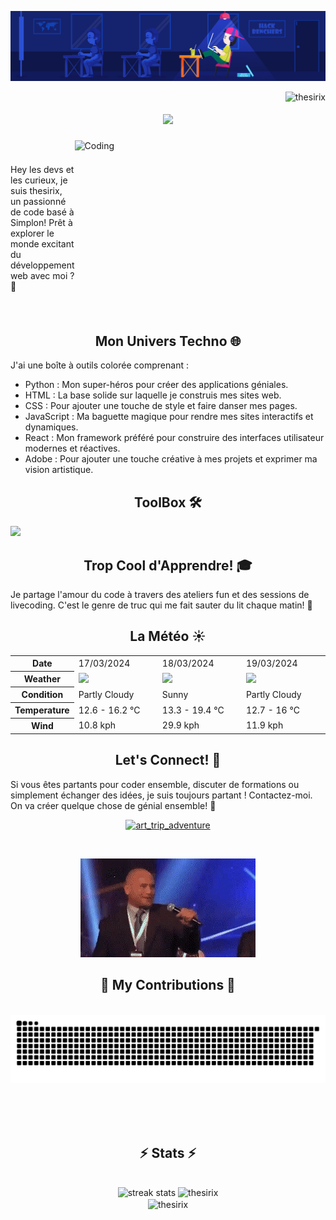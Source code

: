 ![Bannière](hacker.jpg)

<img align="right" src="https://komarev.com/ghpvc/?username=thesirix&label=Visitors&color=0eb45e&style=flat" alt="thesirix" />
<h1 align="center">
    <img src="https://readme-typing-svg.herokuapp.com/?font=Righteous&size=35&center=true&vCenter=true&width=500&height=70&duration=4000&lines=Hi+There!+%F0%9F%91%8B;+I%27m+Thesirix!;" />
</h1>
<div style="display: flex; align-items: center;">
    <div style="flex: 1;">
        <p>Hey les devs et les curieux, je suis thesirix, un passionné de code basé à Simplon! Prêt à explorer le monde excitant du développement web avec moi ? 🚀</p>
    </div>
    <div style="flex: 1;">
        <img align="right" alt="Coding" width="500" height="280" src="https://cdn.shopify.com/s/files/1/0578/3696/1997/t/9/assets/lofiboy.gif">
    </div>
</div>

## <h2 align="center">Mon Univers Techno 🌐</h2>
J'ai une boîte à outils colorée comprenant :

- Python : Mon super-héros pour créer des applications géniales.
- HTML : La base solide sur laquelle je construis mes sites web.
- CSS : Pour ajouter une touche de style et faire danser mes pages.
- JavaScript : Ma baguette magique pour rendre mes sites interactifs et dynamiques.
- React : Mon framework préféré pour construire des interfaces utilisateur modernes et réactives.
- Adobe : Pour ajouter une touche créative à mes projets et exprimer ma vision artistique.


#### <h2 align="center">ToolBox 🛠</h2> 

<img src="https://skillicons.dev/icons?i=python,django,html,css,javascript,react,figma,photoshop,illustrator,premiere,ae,ableton"/>


<h2 align="center">Trop Cool d'Apprendre! 🎓</h2> 

 Je partage l'amour du code à travers des ateliers fun et des sessions de livecoding. C'est le genre de truc qui me fait sauter du lit chaque matin! 🌈

## <h2 align="center">La Météo  ☀️</h2>


<table>
    <tr>
        <th>Date</th>
        <td>17/03/2024</td><td>18/03/2024</td><td>19/03/2024</td>
    </tr>
    <tr>
        <th>Weather</th>
        <td><img src="https://cdn.weatherapi.com/weather/64x64/day/116.png"/></td><td><img src="https://cdn.weatherapi.com/weather/64x64/day/113.png"/></td><td><img src="https://cdn.weatherapi.com/weather/64x64/day/116.png"/></td>
    </tr>
    <tr>
        <th>Condition</th>
        <td width="200px">Partly Cloudy </td><td width="200px">Sunny</td><td width="200px">Partly Cloudy </td>
    </tr>
    <tr>
        <th>Temperature</th>
        <td>12.6 -  16.2 °C</td><td>13.3 -  19.4 °C</td><td>12.7 -  16 °C</td>
    </tr>
    <tr>
        <th>Wind</th>
        <td>10.8 kph</td><td>29.9 kph</td><td>11.9 kph</td>
    </tr>
</table>



## <h2 align="center">Let's Connect! 🚀</h2>
Si vous êtes partants pour coder ensemble, discuter de formations ou simplement échanger des idées, je suis toujours partant ! Contactez-moi. On va créer quelque chose de génial ensemble! 🌟
<p align="center"><a href="https://instagram.com/art_trip_adventure" target="blank"><img src="https://raw.githubusercontent.com/rahuldkjain/github-profile-readme-generator/master/src/images/icons/Social/instagram.svg" alt="art_trip_adventure" height="50" width="50" /></a>
</p>


<br>


<p align="center">
  <img src="gift.gif" alt="Gif">
</p>


<div align="center">
  <h2>🐍 My Contributions 🐍</h2>
  <br>
  <img alt="snake eating my contributions" src="https://raw.githubusercontent.com/thesirix/thesirix/output/github-contribution-grid-snake.svg" />
  
  <br/><br/><br/>
</div>


<h2 align="center">⚡ Stats ⚡</h2>
<br>
<div align=center>
  <img width=413 height=163 src="https://streak-stats.demolab.com?user=thesirix&theme=tokyonight" alt="streak stats"/>
  <img width=390 height=163 src="https://github-readme-stats.vercel.app/api?username=thesirix&show_icons=true&theme=tokyonight&locale=en" alt="thesirix" />
  <br/>
  <img width=325 align="center" src="https://github-readme-stats.vercel.app/api/top-langs?username=thesirix&show_icons=true&theme=tokyonight&locale=en&layout=compact" alt="thesirix" />
</div>




